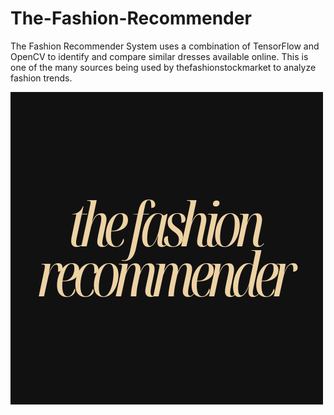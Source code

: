 # The-Fashion-Recommender
The Fashion Recommender System uses a combination of TensorFlow and OpenCV to identify and compare similar dresses available online.
This is one of the many sources being used by thefashionstockmarket to analyze fashion trends.

<img src="thefashionrecommender.png" align="center" width="500">


